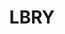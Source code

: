 ---
codehost: https://github.com/https://github.com/lbryio
facebook: https://facebook.com/lbryio
logohandle: lbryio
sort: lbry
title: LBRY
twitter: https://x.com/lbryio
website: https://lbry.io/
---